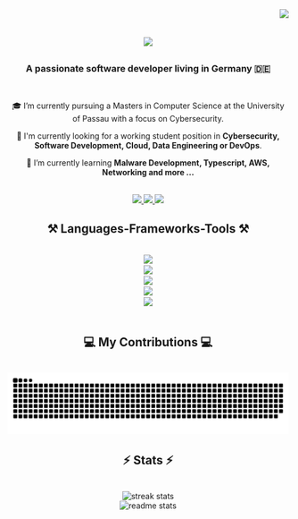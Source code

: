 <img align="right" src="https://visitor-badge.laobi.icu/badge?page_id=ilyasben26.ilyasben26" />

<h1 align="center">
    <img src="https://readme-typing-svg.herokuapp.com/?font=Roboto+Mono&size=35&center=true&vCenter=true&width=500&height=70&duration=4000&lines=Hi+There!+👋;+I'm+Ilyas!;" />
</h1>

<h3 align="center">A passionate software developer living in Germany 🇩🇪</h3>

<br/>

<div align="center">
 
 🎓 I’m currently pursuing a Masters in Computer Science at the University of Passau with a focus on Cybersecurity.

 💼 I'm currently looking for a working student position in **Cybersecurity, Software Development, Cloud, Data Engineering or DevOps**.
 
 🌱 I’m currently learning **Malware Development, Typescript, AWS, Networking and more ...**

</div>
<br/>
 <div align="center"> 
  <a href="mailto:benyamnailyas@gmail.com">
    <img src="https://img.shields.io/badge/Gmail-333333?style=for-the-badge&logo=gmail&logoColor=red" />
  </a>
  <a href="https://linkedin.com/in/ilyas-benyamna" target="_blank">
    <img src="https://img.shields.io/badge/LinkedIn-0077B5?style=for-the-badge&logo=linkedin&logoColor=white" target="_blank" />
  </a>
  <a href="https://ilyasben.netlify.app" target="_blank">
     <img src="https://img.shields.io/badge/Portfolio-FF5722?style=for-the-badge&logo=react&logoColor=white" target="_blank" /> 
  </a>
</div>

<h2 align="center">⚒️ Languages-Frameworks-Tools ⚒️</h2>
<br/>
<div align="center">
  <img src="https://skillicons.dev/icons?i=vscode,github,git,bash,docker,aws,terraform,netlify" /> <!--- Devops Skills --->
  <br/>
  <img src="https://skillicons.dev/icons?i=react,bootstrap,html,css,figma,tailwind,flutter,npm,vite" /> 
  <br/>
  <img src="https://skillicons.dev/icons?i=nodejs,express,spring,mysql,postgresql,mongodb,django,graphql,sqlite,kafka" />
  <br/>
  <img src="https://skillicons.dev/icons?i=python,javascript,typescript,c,cpp,cmake,rust,java,dart,go,latex,md" /> 
  <br/>
  <img src="https://skillicons.dev/icons?i=kali,windows,obsidian,notion" /> 
</div>

<br>
<div align="center">
  <h2>💻 My Contributions 💻</h2>
  <br>
  <picture>
  <source media="(prefers-color-scheme: dark)" srcset="https://raw.githubusercontent.com/ilyasben26/ilyasben26/output/github-contribution-grid-snake-dark.svg" />
  <source media="(prefers-color-scheme: light)" srcset="https://raw.githubusercontent.com/ilyasben26/ilyasben26/output/github-contribution-grid-snake.svg" />
  <img alt="github-snake" src="https://raw.githubusercontent.com/ilyasben26/ilyasben26/output/github-contribution-grid-snake.svg" />
</picture>
  
</div>

<h2 align="center">⚡ Stats ⚡</h2>
<br>
<div align=center>
  <img width=500 src="https://streak-stats.demolab.com?user=ilyasben26&theme=dark" alt="streak stats"/>
    <br/>
  <img width=390 src="https://github-readme-stats.vercel.app/api/top-langs/?username=ilyasben26&hide=tex,Jupyter+Notebook,cmake&layout=compact&theme=dark" alt="readme stats" />
  <br/>
  
</div>

<br/><br/>

